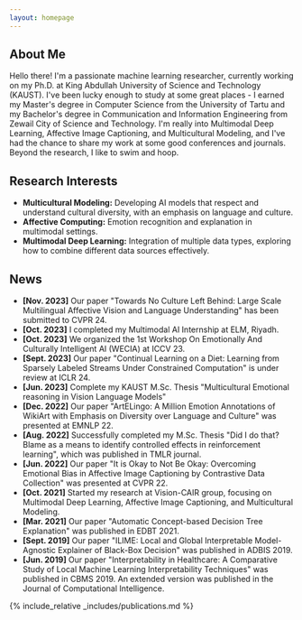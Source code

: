 ```yaml
---
layout: homepage
---
```


## About Me

Hello there! I'm a passionate machine learning researcher, currently working on my Ph.D. at King Abdullah University of Science and Technology (KAUST). I've been lucky enough to study at some great places - I earned my Master's degree in Computer Science from the University of Tartu and my Bachelor's degree in Communication and Information Engineering from Zewail City of Science and Technology. I'm really into Multimodal Deep Learning, Affective Image Captioning, and Multicultural Modeling, and I've had the chance to share my work at some good conferences and journals. Beyond the research, I like to swim and hoop.

## Research Interests

- **Multicultural Modeling:** Developing AI models that respect and understand cultural diversity, with an emphasis on language and culture.
- **Affective Computing:** Emotion recognition and explanation in multimodal settings.
- **Multimodal Deep Learning:** Integration of multiple data types, exploring how to combine different data sources effectively.

## News

<!-- - **[Feb. 2020]** Our paper about incremental learning is accepted to CVPR 2020.
- **[Feb. 2020]** We will host the ACM Multimedia Asia 2020 conference in Singapore!
- **[Sept. 2019]** Our paper about few-shot learning is accepted to NeurIPS 2019.
- **[Mar. 2019]** Our paper about few-shot learning is accepted to CVPR 2019. -->
- **[Nov. 2023]** Our paper "Towards No Culture Left Behind: Large Scale Multilingual Affective Vision and Language Understanding" has been submitted to CVPR 24.
- **[Oct. 2023]** I completed my Multimodal AI Internship at ELM, Riyadh.
- **[Oct. 2023]** We organized the 1st Workshop On Emotionally And Culturally Intelligent AI (WECIA) at ICCV 23.
- **[Sept. 2023]** Our paper "Continual Learning on a Diet: Learning from Sparsely Labeled Streams Under Constrained Computation" is under review at ICLR 24.
- **[Jun. 2023]** Complete my KAUST M.Sc. Thesis "Multicultural Emotional reasoning in Vision Language Models"
- **[Dec. 2022]** Our paper "ArtELingo: A Million Emotion Annotations of WikiArt with Emphasis on Diversity over Language and Culture" was presented at EMNLP 22.
- **[Aug. 2022]** Successfully completed my M.Sc. Thesis "Did I do that? Blame as a means to identify controlled effects in reinforcement learning", which was published in TMLR journal.
- **[Jun. 2022]** Our paper "It is Okay to Not Be Okay: Overcoming Emotional Bias in Affective Image Captioning by Contrastive Data Collection" was presented at CVPR 22.
- **[Oct. 2021]** Started my research at Vision-CAIR group, focusing on Multimodal Deep Learning, Affective Image Captioning, and Multicultural Modeling.
- **[Mar. 2021]** Our paper "Automatic Concept-based Decision Tree Explanation" was published in EDBT 2021.
- **[Sept. 2019]** Our paper "ILIME: Local and Global Interpretable Model-Agnostic Explainer of Black-Box Decision" was published in ADBIS 2019.
- **[Jun. 2019]** Our paper "Interpretability in Healthcare: A Comparative Study of Local Machine Learning Interpretability Techniques" was published in CBMS 2019. An extended version was published in the Journal of Computational Intelligence.

{% include_relative _includes/publications.md %}

<!-- {% include_relative _includes/services.md %} -->
